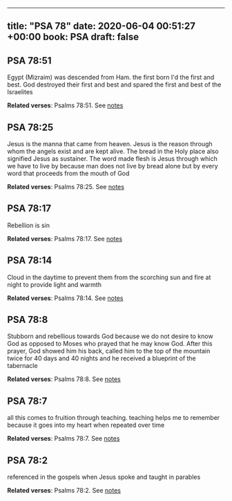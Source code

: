 
---
title: "PSA 78"
date: 2020-06-04 00:51:27 +00:00
book: PSA
draft: false
---

## PSA 78:51

Egypt (Mizraim) was descended from Ham. the first born I'd the first and best. God destroyed their first and best and spared the first and best of the Israelites

**Related verses**: Psalms 78:51. See [notes](https://my.bible.com/notes/3444160172871377453)


## PSA 78:25

Jesus is the manna that came from heaven. Jesus is the reason through whom the angels exist and are kept alive. The bread in the Holy place also signified Jesus as sustainer. The word made flesh is Jesus through which we have to live by because man does not live by bread alone but by every word that proceeds from the mouth of God

**Related verses**: Psalms 78:25. See [notes](https://my.bible.com/notes/3444157944865481204)


## PSA 78:17

Rebellion is sin

**Related verses**: Psalms 78:17. See [notes](https://my.bible.com/notes/3444156107609334224)


## PSA 78:14

Cloud in the daytime to prevent them from the scorching sun and fire at night to provide light and warmth

**Related verses**: Psalms 78:14. See [notes](https://my.bible.com/notes/3444155647620014534)


## PSA 78:8

Stubborn and rebellious towards God because we do not desire to know God as opposed to Moses who prayed that he may know God. After this prayer, God showed him his back, called him to the top of the mountain twice for 40 days and 40 nights and he received a blueprint of the tabernacle

**Related verses**: Psalms 78:8. See [notes](https://my.bible.com/notes/3444154956608430507)


## PSA 78:7

all this comes to fruition through teaching. teaching helps me to remember because it goes into my heart when repeated over time

**Related verses**: Psalms 78:7. See [notes](https://my.bible.com/notes/3444152837788656009)


## PSA 78:2

referenced in the gospels when Jesus spoke and taught in parables

**Related verses**: Psalms 78:2. See [notes](https://my.bible.com/notes/3444149224328651094)

